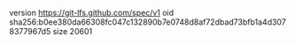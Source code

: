 version https://git-lfs.github.com/spec/v1
oid sha256:b0ee380da66308fc047c132890b7e0748d8af72dbad73bfb1a4d3078377967d5
size 20601
